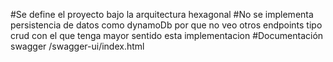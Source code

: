 #Se define el proyecto bajo la arquitectura hexagonal
#No se implementa persistencia de datos como dynamoDb por que no veo otros endpoints tipo crud con el que tenga mayor sentido esta implementacion
#Documentación swagger /swagger-ui/index.html
